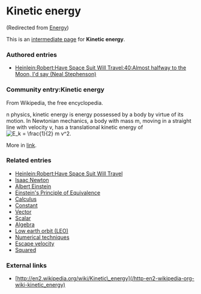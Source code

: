 
# Kinetic energy

(Redirected from [Energy](/energy))

This is an [intermediate page](/metaweb-intermediate-page) for 
**Kinetic energy**.


### Authored entries


* [Heinlein:Robert:Have Space Suit Will Travel:40:Almost halfway to the Moon, I'd say (Neal Stephenson)](/heinlein-robert-have-space-suit-will-travel-40-almost-halfway-to-the-moon-i-d-say-neal-stephenson)


### Community entry:Kinetic energy


From Wikipedia, the free encyclopedia. 

n physics, kinetic energy is energy possessed by a body by virtue of its motion. In Newtonian mechanics, a body with mass m, moving in a straight line with velocity v, has a translational kinetic energy of 
![ E_k = \frac{1}{2} m v^2 ](/web/20060725171004im_/http://www.metaweb.com/wiki/upload/math/a38c32f3f00f593c1dc17692bc224c0f.png).

More in [link](/http-en2-wikipedia-org-wiki-kinetic-energy).

### Related entries


* [Heinlein:Robert:Have Space Suit Will Travel](/heinlein-robert-have-space-suit-will-travel)
* [Isaac Newton](/isaac-newton)
* [Albert Einstein](/albert-einstein)
* [Einstein's Principle of Equivalence](/einstein-s-principle-of-equivalence)
* [Calculus](/calculus)
* [Constant](/constant)
* [Vector](/vector)
* [Scalar](/scalar)
* [Algebra](/algebra)
* [Low earth orbit (LEO)](/low-earth-orbit-leo)
* [Numerical techniques](/numerical-techniques)
* [Escape velocity](/escape-velocity)
* [Squared](/squared)


### External links


* [http://en2.wikipedia.org/wiki/Kinetic\_energy](/http-en2-wikipedia-org-wiki-kinetic_energy)
